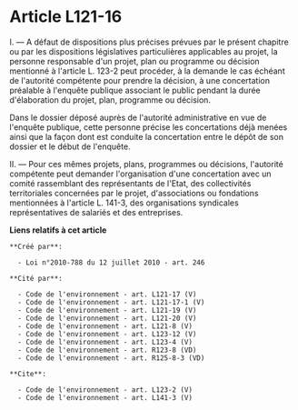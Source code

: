# Article L121-16

I. ― A défaut de dispositions plus précises prévues par le présent chapitre ou par les dispositions législatives
particulières applicables au projet, la personne responsable d'un projet, plan ou programme ou décision mentionné à l'article
L. 123-2 peut procéder, à la demande le cas échéant de l'autorité compétente pour prendre la décision, à une concertation
préalable à l'enquête publique associant le public pendant la durée d'élaboration du projet, plan, programme ou décision. 

Dans le dossier déposé auprès de l'autorité administrative en vue de l'enquête publique, cette personne précise les
concertations déjà menées ainsi que la façon dont est conduite la concertation entre le dépôt de son dossier et le début de
l'enquête. 

II. ― Pour ces mêmes projets, plans, programmes ou décisions, l'autorité compétente peut demander l'organisation d'une
concertation avec un comité rassemblant des représentants de l'Etat, des collectivités territoriales concernées par le
projet, d'associations ou fondations mentionnées à l'article L. 141-3, des organisations syndicales représentatives de
salariés et des entreprises.

**Liens relatifs à cet article**

	**Créé par**:

	  - Loi n°2010-788 du 12 juillet 2010 - art. 246

	**Cité par**:

	  - Code de l'environnement - art. L121-17 (V)
	  - Code de l'environnement - art. L121-17-1 (V)
	  - Code de l'environnement - art. L121-19 (V)
	  - Code de l'environnement - art. L121-20 (V)
	  - Code de l'environnement - art. L121-8 (V)
	  - Code de l'environnement - art. L123-12 (V)
	  - Code de l'environnement - art. L123-4 (V)
	  - Code de l'environnement - art. R123-8 (VD)
	  - Code de l'environnement - art. R125-8-3 (VD)

	**Cite**:

	  - Code de l'environnement - art. L123-2 (V)
	  - Code de l'environnement - art. L141-3 (V)
